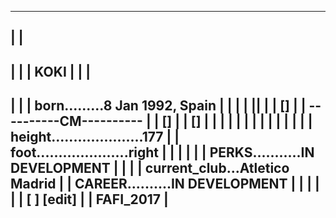 
----------------------------------
|                                |
----------------------------------
|                                |
|              KOKI              |
|                                |
----------------------------------
|                                |
| born.........8 Jan 1992, Spain |
|                                |
|               ||               |
|               []               |
|     ----------CM----------     |
|               []               |
|               []               |
|                                |
|                                |
|                                |
|                                |
|                                |
|                                |
| height.....................177 |
| foot.....................right |
|                                |
|                                |
| PERKS...........IN DEVELOPMENT |
|                                |
| current_club...Atletico Madrid |
| CAREER..........IN DEVELOPMENT |
|                                |
|                                |
| [    ] 				  [edit] |
|           FAFI_2017            |
----------------------------------